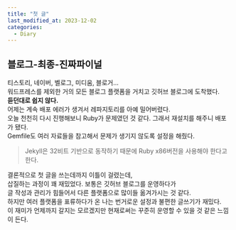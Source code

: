 ```yaml
---
title: "첫 글"
last_modified_at: 2023-12-02
categories:
  - Diary
---
```


## 블로그-최종-진짜파이널

티스토리, 네이버, 벨로그, 미디움, 블로거...<br>
워드프레스를 제외한 거의 모든 블로그 플랫폼을 거치고 깃허브 블로그에 도착했다.<br>
**듣던대로 쉽지 않다.**<br>
어제는 계속 배포 에러가 생겨서 레파지토리를 아예 밀어버렸다.<br>
오늘 천천히 다시 진행해보니 Ruby가 문제였던 것 같다. 그래서 재설치를 해주니 배포가 됐다.<br>
Gemfile도 여러 자료들을 참고해서 문제가 생기지 않도록 설정을 해줬다.<br>

> Jekyll은 32비트 기반으로 동작하기 때문에 Ruby x86버전을 사용해야 한다고 한다.<br>

결론적으로 첫 글을 쓰는데까지 이틀이 걸렸는데,<br>
삽질하는 과정이 꽤 재밌었다. 보통은 깃허브 블로그를 운영하다가<br>
글 작성과 관리가 힘들어서 다른 플랫폼으로 많이들 옮겨가시는 것 같다.<br>
하지만 여러 플랫폼을 표류하다가 온 나는 번거로운 설정과 불편한 글쓰기가 재밌다.<br>
이 재미가 언제까지 갈지는 모르겠지만 현재로써는 꾸준히 운영할 수 있을 것 같은 느낌이 든다.